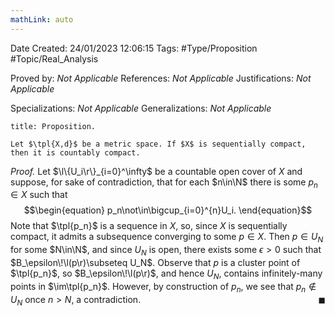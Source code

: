 ```yaml
---
mathLink: auto
---
```


<div class="topSpace"></div>

Date Created: 24/01/2023 12:06:15
Tags: #Type/Proposition #Topic/Real_Analysis

Proved by: <i>Not Applicable</i>
References: <i>Not Applicable</i>
Justifications: <i>Not Applicable</i>

Specializations: <i>Not Applicable</i>
Generalizations: <i>Not Applicable</i>

``` ad-Proposition
title: Proposition.

Let $\tpl{X,d}$ be a metric space. If $X$ is sequentially compact, then it is countably compact.

```

<i>Proof.</i> Let $\l\{U_i\r\}_{i=0}^\infty$ be a countable open cover of $X$ and suppose, for sake of contradiction, that for each $n\in\N$ there is some $p_n\in X$ such that
$$\begin{equation}
    p_n\not\in\bigcup_{i=0}^{n}U_i.
\end{equation}$$
Note that $\tpl{p_n}$ is a sequence in $X$, so, since $X$ is sequentially compact, it admits a subsequence converging to some $p\in X$. Then $p\in U_N$ for some $N\in\N$, and since $U_N$ is open, there exists some $\epsilon>0$ such that $B_\epsilon\!\l(p\r)\subseteq U_N$. Observe that $p$ is a cluster point of $\tpl{p_n}$, so $B_\epsilon\!\l(p\r)$, and hence $U_N$, contains infinitely-many points in $\im\tpl{p_n}$. However, by construction of $p_n$, we see that $p_n\not\in U_N$ once $n>N$, a contradiction.<span style="float:right;">$\blacksquare$</span>
